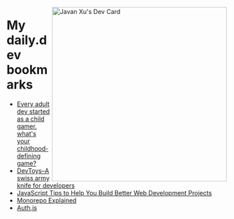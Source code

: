 
<a href="https://app.daily.dev/JavanXU"><img align="right" src="https://api.daily.dev/devcards/e45a150971844cd6959a94bb94e861ea.png?r=quw" width="400" alt="Javan Xu's Dev Card"/></a>

# My daily.dev bookmarks
<!-- daily.dev BOOKMARKS:START -->
- [Every adult dev started as a child gamer. what&#39;s your childhood-defining game?](https://app.daily.dev/posts/vF8YkrtQY?utm_source=rss&utm_medium=bookmarks&utm_campaign=6ueXw3FRNQzpNtewCDbI6)
- [DevToys–A swiss army knife for developers](https://app.daily.dev/posts/rYgVJV1ps?utm_source=rss&utm_medium=bookmarks&utm_campaign=6ueXw3FRNQzpNtewCDbI6)
- [JavaScript Tips to Help You Build Better Web Development Projects](https://app.daily.dev/posts/4Fwllnqij?utm_source=rss&utm_medium=bookmarks&utm_campaign=6ueXw3FRNQzpNtewCDbI6)
- [Monorepo Explained](https://app.daily.dev/posts/L2jRzty90?utm_source=rss&utm_medium=bookmarks&utm_campaign=6ueXw3FRNQzpNtewCDbI6)
- [Auth.js](https://app.daily.dev/posts/5fFbSnfpz?utm_source=rss&utm_medium=bookmarks&utm_campaign=6ueXw3FRNQzpNtewCDbI6)
<!-- daily.dev BOOKMARKS:END -->
